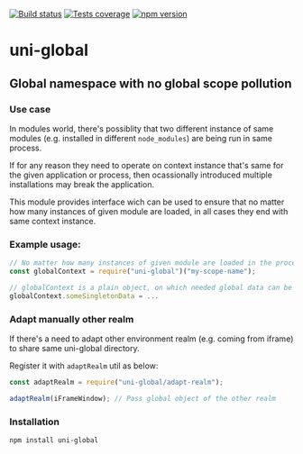 [![Build status][build-image]][build-url]
[![Tests coverage][cov-image]][cov-url]
[![npm version][npm-image]][npm-url]

# uni-global

## Global namespace with no global scope pollution

### Use case

In modules world, there's possiblity that two different instance of same modules (e.g. installed in different `node_modules`) are being run in same process.

If for any reason they need to operate on context instance that's same for the given application or process, then ocassionally introduced multiple installations may break the application.

This module provides interface wich can be used to ensure that no matter how many instances of given module are loaded, in all cases they end with same context instance.

### Example usage:

```javascript
// No matter how many instances of given module are loaded in the process, they will always end with same context instance
const globalContext = require("uni-global")("my-scope-name");

// globalContext is a plain object, on which needed global data can be stored.
globalContext.someSingletonData = ...

```

### Adapt manually other realm

If there's a need to adapt other environment realm (e.g. coming from iframe) to share same uni-global directory.

Register it with `adaptRealm` util as below:

```javascript
const adaptRealm = require("uni-global/adapt-realm");

adaptRealm(iFrameWindow); // Pass global object of the other realm
```

### Installation

```bash
npm install uni-global
```

[build-image]: https://github.com/medikoo/uni-global/workflows/Integrate/badge.svg
[build-url]: https://github.com/medikoo/uni-global/actions?query=workflow%3AIntegrate
[cov-image]: https://img.shields.io/codecov/c/github/medikoo/uni-global.svg
[cov-url]: https://codecov.io/gh/medikoo/uni-global
[npm-image]: https://img.shields.io/npm/v/uni-global.svg
[npm-url]: https://www.npmjs.com/package/uni-global
